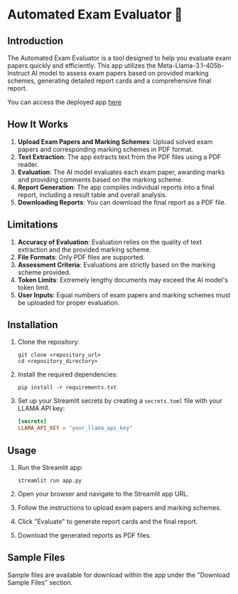# Automated Exam Evaluator 📝

## Introduction

The Automated Exam Evaluator is a tool designed to help you evaluate exam papers quickly and efficiently. This app utilizes the Meta-Llama-3.1-405b-Instruct AI model to assess exam papers based on provided marking schemes, generating detailed report cards and a comprehensive final report.

You can access the deployed app [here](https://automated-test-evaluator.streamlit.app/)

## How It Works

1. **Upload Exam Papers and Marking Schemes**: Upload solved exam papers and corresponding marking schemes in PDF format.
2. **Text Extraction**: The app extracts text from the PDF files using a PDF reader.
3. **Evaluation**: The AI model evaluates each exam paper, awarding marks and providing comments based on the marking scheme.
4. **Report Generation**: The app compiles individual reports into a final report, including a result table and overall analysis.
5. **Downloading Reports**: You can download the final report as a PDF file.

## Limitations

1. **Accuracy of Evaluation**: Evaluation relies on the quality of text extraction and the provided marking scheme.
2. **File Formats**: Only PDF files are supported.
3. **Assessment Criteria**: Evaluations are strictly based on the marking scheme provided.
4. **Token Limits**: Extremely lengthy documents may exceed the AI model's token limit.
5. **User Inputs**: Equal numbers of exam papers and marking schemes must be uploaded for proper evaluation.

## Installation

1. Clone the repository:
    
    ```
    git clone <repository_url>
    cd <repository_directory>
    ```
    
2. Install the required dependencies:
    
    ```
    pip install -r requirements.txt
    ```
    
3. Set up your Streamlit secrets by creating a `secrets.toml` file with your LLAMA API key:
    
    ```toml
    [secrets]
    LLAMA_API_KEY = "your_llama_api_key"
    ```
    

## Usage

1. Run the Streamlit app:
    
    ```
    streamlit run app.py
    ```
    
2. Open your browser and navigate to the Streamlit app URL.
3. Follow the instructions to upload exam papers and marking schemes.
4. Click "Evaluate" to generate report cards and the final report.
5. Download the generated reports as PDF files.

## Sample Files

Sample files are available for download within the app under the "Download Sample Files" section.
